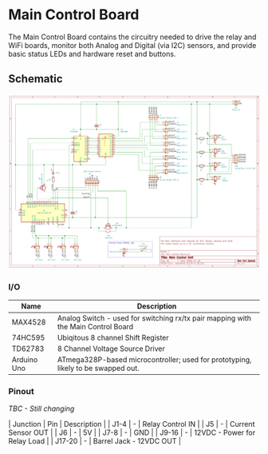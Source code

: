 # Main Control Board

The Main Control Board contains the circuitry needed to drive the relay and WiFi boards, monitor both Analog and Digital (via I2C) sensors, and provide basic status LEDs and hardware reset and buttons.

## Schematic

![Schematic for the Main Control Board](diagram.png)

### I/O

| Name | Description |
|------|-------------|
| MAX4528 | Analog Switch - used for switching rx/tx pair mapping with the Main Control Board |
| 74HC595 | Ubiqitous 8 channel Shift Register
| TD62783 | 8 Channel Voltage Source Driver
| Arduino Uno | ATmega328P-based microcontroller; used for prototyping, likely to be swapped out.

### Pinout

*TBC - Still changing*

| Junction | Pin | Description |
| J1-4 | - | Relay Control IN |
| J5 | - | Current Sensor OUT |
| J6 | - | 5V |
| J7-8 | - | GND |
| J9-16 | - | 12VDC - Power for Relay Load |
| J17-20 | - | Barrel Jack - 12VDC OUT |


